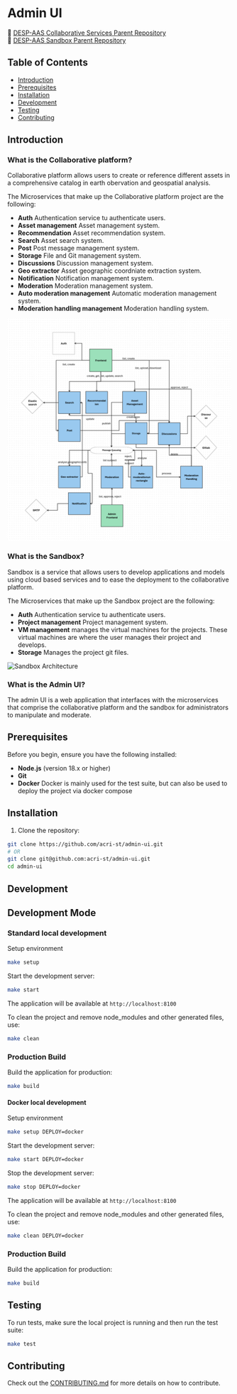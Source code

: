 # Admin UI

📌 [DESP-AAS Collaborative Services Parent Repository](https://github.com/acri-st/DESP-AAS-Collaborative-Services)  
📌 [DESP-AAS Sandbox Parent Repository](https://github.com/acri-st/DESP-AAS-Sandbox)

## Table of Contents

- [Introduction](#Introduction)
- [Prerequisites](#prerequisites)
- [Installation](#installation)
- [Development](#development)
- [Testing](#testing)
- [Contributing](#contributing)

## Introduction


###  What is the Collaborative platform?

Collaborative platform allows users to create or reference different assets in a comprehensive catalog in earth obervation and geospatial analysis.

The Microservices that make up the Collaborative platform project are the following: 
- **Auth** Authentication service tu authenticate users.
- **Asset management** Asset management system.
- **Recommendation** Asset recommendation system.
- **Search** Asset search system.
- **Post** Post message management system.
- **Storage** File and Git management system.
- **Discussions** Discussion management system.
- **Geo extractor** Asset geographic coordniate extraction system.
- **Notification** Notification management system.
- **Moderation** Moderation management system.
- **Auto moderation management** Automatic moderation management system.
- **Moderation handling management** Moderation handling system.

![Collaborative platform Architecture](https://github.com/acri-st/collaborative-ui/blob/main/docs/architecture.png?raw=true)


###  What is the Sandbox?

Sandbox is a service that allows users to develop applications and models using cloud based services and to ease the deployment to the collaborative platform.

The Microservices that make up the Sandbox project are the following: 
- **Auth** Authentication service tu authenticate users.
- **Project management** Project management system.
- **VM management** manages the virtual machines for the projects. These virtual machines are where the user manages their project and develops.
- **Storage** Manages the project git files.

![Sandbox Architecture](https://github.com/acri-st/sandbox-ui/blob/main/docs/architecture.png?raw=true)


### What is the Admin UI?

The admin UI is a web application that interfaces with the microservices that comprise the collaborative platform and the sandbox for administrators to manipulate and moderate.

## Prerequisites

Before you begin, ensure you have the following installed:
- **Node.js** (version 18.x or higher)
- **Git** 
- **Docker** Docker is mainly used for the test suite, but can also be used to deploy the project via docker compose

## Installation

1. Clone the repository:
```bash
git clone https://github.com/acri-st/admin-ui.git
# OR
git clone git@github.com:acri-st/admin-ui.git
cd admin-ui
```

## Development

## Development Mode

### Standard local development

Setup environment
```bash
make setup
```

Start the development server:
```bash
make start
```

The application will be available at `http://localhost:8100`

To clean the project and remove node_modules and other generated files, use:
```bash
make clean
```

### Production Build

Build the application for production:
```bash
make build
```
#### Docker local development 
Setup environment
```bash
make setup DEPLOY=docker
```

Start the development server:
```bash
make start DEPLOY=docker
```

Stop the development server:
```bash
make stop DEPLOY=docker
```

The application will be available at `http://localhost:8100`

To clean the project and remove node_modules and other generated files, use:
```bash
make clean DEPLOY=docker
```

### Production Build

Build the application for production:
```bash
make build
```

## Testing

To run tests, make sure the local project is running and then run the test suite:
```bash
make test
```

## Contributing

Check out the [CONTRIBUTING.md](CONTRIBUTING.md) for more details on how to contribute.
